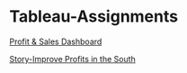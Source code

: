 # Tableau-Assignments
[Profit & Sales Dashboard](https://public.tableau.com/shared/F3F42352Y?:display_count=n&:origin=viz_share_link)

[Story-Improve Profits in the South](https://public.tableau.com/views/Book-2_16308547972410/StoryImproveProfitsintheSouth?:language=en-GB&:display_count=n&:origin=viz_share_link)
